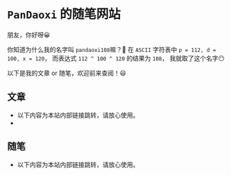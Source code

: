 # `PanDaoxi` 的随笔网站

朋友，你好呀😀

你知道为什么我的名字叫 `pandaoxi108`嘛？🧐
在 `ASCII` 字符表中 `p = 112, d = 100, x = 120`，
而表达式 `112 ^ 100 ^ 120` 的结果为 `108`，
我就取了这个名字😶

以下是我的文章 or 随笔，欢迎前来查阅！😃

## 文章

- 以下内容为本站内部链接跳转，请放心使用。
- 

## 随笔

- 以下内容为本站内部链接跳转，请放心使用。
